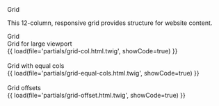 <div class="styleguide__title-1">Grid</div>
<p class="styleguide__summary">This 12-column, responsive grid provides structure for website content.</p>

<div class="styleguide__title-2 styleguide__text--blue">Grid</div>
<div class="styleguide__title-4">Grid for large viewport</div>
<section class="styleguide__box styleguide__box--preview styleguide__grid-example">
    {{ load(file='partials/grid-col.html.twig', showCode=true) }}
</section>
<!-- <div class="styleguide__accordion" data-component="Application/Components/StyleguideAccordion">
    <header class="styleguide__accordion__header">
        Code
    </header>
    <div class="styleguide__accordion__content">
        <pre class="styleguide__code" data-component="Application/Components/Code"><div class="styleguide__button styleguide__button--copy tooltip" data-clipboard-target="#<?=$cur;?>"><img src="assets/default/images/svg/clippy.svg" alt="Copy to clipboard"></div><code id="<?=$cur;?>"><?=printPartial('components/partials/grid/col');?></code></pre>
    </div>
</div> -->
<br>

<div class="styleguide__title-4">Grid with equal cols</div>
<section class="styleguide__box styleguide__box--preview styleguide__grid-example">
    <?=partial('grid/equal-cols');?>
    {{ load(file='partials/grid-equal-cols.html.twig', showCode=true) }}
</section>
<!-- <div class="styleguide__accordion" data-component="Application/Components/StyleguideAccordion">
    <header class="styleguide__accordion__header">
        Code
    </header>
    <div class="styleguide__accordion__content">
        <pre class="styleguide__code" data-component="Application/Components/Code"><div class="styleguide__button styleguide__button--copy tooltip" data-clipboard-target="#<?=$cur;?>"><img src="assets/default/images/svg/clippy.svg" alt="Copy to clipboard"></div><code id="<?=$cur;?>"><?=printPartial('components/partials/grid/equal-cols');?></code></pre>
    </div>
</div> -->
<br>

<div class="styleguide__title-4">Grid offsets</div>
<section class="styleguide__box styleguide__box--preview styleguide__grid-example">
    <?=partial('grid/offset');?>
    {{ load(file='partials/grid-offset.html.twig', showCode=true) }}
</section>
<!-- <div class="styleguide__accordion" data-component="Application/Components/StyleguideAccordion">
    <header class="styleguide__accordion__header">
        Code
    </header>
    <div class="styleguide__accordion__content">
        <pre class="styleguide__code" data-component="Application/Components/Code"><div class="styleguide__button styleguide__button--copy tooltip" data-clipboard-target="#<?=$cur;?>"><img src="assets/default/images/svg/clippy.svg" alt="Copy to clipboard"></div><code id="<?=$cur;?>"><?=printPartial('components/partials/grid/equal-cols');?></code></pre>
    </div>
</div> -->
<br>